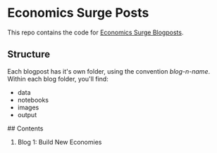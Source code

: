 # Economics Surge Posts
This repo contains the code for [Economics Surge Blogposts](https://economicssurge.substack.com/).

## Structure
Each blogpost has it's own folder, using the convention *blog-n-name*. Within each blog folder, you'll find:

* data
* notebooks
* images
* output

## Contents

1. Blog 1: Build New Economies
